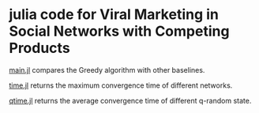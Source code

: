 # julia code for Viral Marketing in Social Networks with Competing Products


[main.jl](/main.jl) compares the Greedy algorithm with other baselines.

[time.jl](/time.jl) returns the maximum convergence time of different networks.

[qtime.jl](/qtime.jl) returns the average convergence time of different q-random state.
